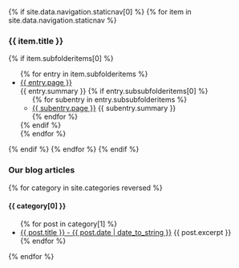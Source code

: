 <div>
{% if site.data.navigation.staticnav[0] %}
  {% for item in site.data.navigation.staticnav %}
    <h3>{{ item.title }}</h3>
      {% if item.subfolderitems[0] %}
        <ul>
          {% for entry in item.subfolderitems %}
              <li><a href="{{ entry.url }}">{{ entry.page }}</a><br />
              {{ entry.summary }}
                {% if entry.subsubfolderitems[0] %}
                  <ul>
                  {% for subentry in entry.subsubfolderitems %}
                      <li>
                        <a href="{{ subentry.url }}">{{ subentry.page }}</a>
                        {{ subentry.summary }}
                     </li>
                  {% endfor %}
                  </ul>
                {% endif %}
              </li>
          {% endfor %}
        </ul>
      {% endif %}
    {% endfor %}
{% endif %}
</div>
<h3>Our blog articles</h3>
{% for category in site.categories reversed %}
  <h4>{{ category[0] }}</h4>
<ul>
  {% for post in category[1] %}
    <li>
      <a href="{{ post.url }}">{{ post.title }} - {{ post.date | date_to_string }}</a>
      {{ post.excerpt }}
    </li>
  {% endfor %}
</ul>
{% endfor %}
